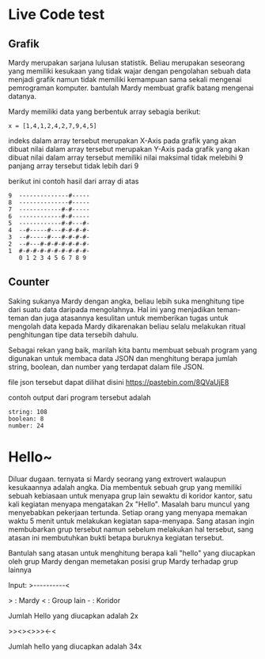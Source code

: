 # Live Code test

## Grafik
Mardy merupakan sarjana lulusan statistik. Beliau merupakan seseorang yang memiliki kesukaan yang tidak wajar dengan pengolahan sebuah data menjadi grafik namun tidak memiliki kemampuan sama sekali mengenai pemrograman komputer. bantulah Mardy membuat grafik batang mengenai datanya.

Mardy memiliki data yang berbentuk array sebagia berikut:

    x = [1,4,1,2,4,2,7,9,4,5]

indeks dalam array tersebut merupakan X-Axis pada grafik yang akan dibuat
nilai dalam array tersebut merupakan Y-Axis pada grafik yang akan dibuat
nilai dalam array tersebut memiliki nilai maksimal tidak melebihi 9
panjang array tersebut tidak lebih dari 9

berikut ini contoh hasil dari array di atas

    9  --------------#-----
    8  --------------#-----
    7  ------------#-#-----
    6  ------------#-#-----
    5  ------------#-#---#-
    4  --#-----#---#-#-#-#-
    3  --#-----#---#-#-#-#-
    2  --#---#-#-#-#-#-#-#-
    1  #-#-#-#-#-#-#-#-#-#-
       0 1 2 3 4 5 6 7 8 9 

## Counter
Saking sukanya Mardy dengan angka, beliau lebih suka menghitung tipe dari suatu data daripada mengolahnya. Hal ini yang menjadikan teman-teman dan juga atasannya kesulitan untuk memberikan tugas untuk mengolah data kepada Mardy dikarenakan beliau selalu melakukan ritual penghitungan tipe data tersebih dahulu.

Sebagai rekan yang baik, marilah kita bantu membuat sebuah program yang digunakan untuk membaca data JSON dan menghitung berapa jumlah string, boolean, dan number yang terdapat dalam file JSON.

file json tersebut dapat dilihat disini https://pastebin.com/8QVaUjE8

contoh output dari program tersebut adalah

    string: 108
    boolean: 8
    number: 24
    
# Hello~
Diluar dugaan. ternyata si Mardy seorang yang extrovert walaupun kesukaannya adalah angka. Dia membentuk sebuah grup yang memiliki sebuah kebiasaan untuk menyapa grup lain sewaktu di koridor kantor, satu kali kegiatan menyapa mengatakan 2x "Hello". Masalah baru muncul yang menyebabkan pekerjaan tertunda. Setiap orang yang menyapa memakan waktu 5 menit untuk melakukan kegiatan sapa-menyapa. Sang atasan ingin membubarkan grup tersebut namun sebelum melakukan hal tersebut, sang atasan ini membutuhkan bukti betapa buruknya kegiatan tersebut.

Bantulah sang atasan untuk menghitung berapa kali "hello" yang diucapkan oleh grup Mardy dengan memetakan posisi grup Mardy terhadap grup lainnya

Input:
\>----------<

\> : Mardy
< : Group lain
\-  : Koridor

Jumlah Hello yang diucapkan adalah 2x

\>><><>>><-<

Jumlah hello yang diucapkan adalah 34x
